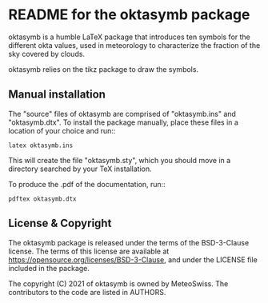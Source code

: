 # README for the oktasymb package

oktasymb is a humble LaTeX package that introduces ten symbols for the different okta values, used in meteorology to characterize the fraction of the sky covered by clouds.

oktasymb relies on the tikz package to draw the symbols.

## Manual installation

The "source" files of oktasymb are comprised of "oktasymb.ins" and "oktasymb.dtx". To install the package manually, place these files in a location of your choice and run::

    latex oktasymb.ins

This will create the file "oktasymb.sty", which you should move in a directory searched by your TeX installation. 

To produce the .pdf of the documentation, run::

    pdftex oktasymb.dtx

## License & Copyright

The oktasymb package is released under the terms of the BSD-3-Clause license. The terms of this license are available at https://opensource.org/licenses/BSD-3-Clause, and under the LICENSE file included in the package.

The copyright (C) 2021 of oktasymb is owned by MeteoSwiss. The contributors to the code are listed in AUTHORS. 